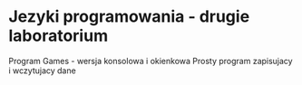 # Jezyki programowania - drugie laboratorium
Program Games - wersja konsolowa i okienkowa
Prosty program zapisujacy i wczytujacy dane
